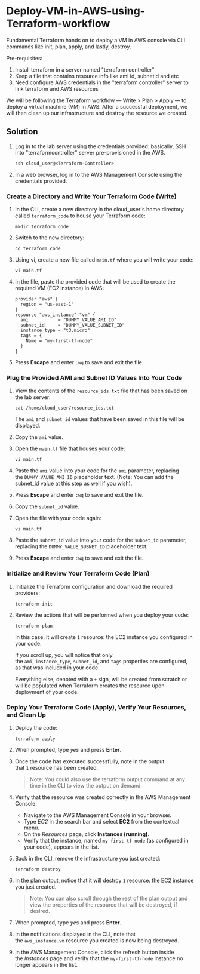 # Deploy-VM-in-AWS-using-Terraform-workflow
Fundamental Terraform hands on to deploy a VM in AWS console via CLI commands like init, plan, apply, and lastly, destroy.

Pre-requisites: 
1. Install terraform in a server named "terraform controller"
2. Keep a file that contains resource info like ami id, subnetid and etc
3. Need configure AWS credentials in the "terraform controller" server to link terraform and AWS resources

We will be following the Terraform workflow — Write > Plan > Apply — to deploy a virtual machine (VM) in AWS. After a successful deployment, we will then clean up our infrastructure and destroy the resource we created.

## **Solution**

1. Log in to the lab server using the credentials provided: basically, SSH into "terraformcontroller" server pre-provisioned in the AWS. 
    
    ```
    ssh cloud_user@<Terraform-Controller>
    ```
    
2. In a web browser, log in to the AWS Management Console using the credentials provided.

### **Create a Directory and Write Your Terraform Code (Write)**

1. In the CLI, create a new directory in the cloud_user's home directory called `terraform_code` to house your Terraform code:
    
    ```
    mkdir terraform_code
    ```
    
2. Switch to the new directory:
    
    ```
    cd terraform_code
    ```
    
3. Using vi, create a new file called `main.tf` where you will write your code:
    
    ```
    vi main.tf
    ```
    
4. In the file, paste the provided code that will be used to create the required VM (EC2 instance) in AWS:
    
    ```
    provider "aws" {
      region = "us-east-1"
    }
    resource "aws_instance" "vm" {
      ami           = "DUMMY_VALUE_AMI_ID"
      subnet_id     = "DUMMY_VALUE_SUBNET_ID"
      instance_type = "t3.micro"
      tags = {
        Name = "my-first-tf-node"
      }
    }
    ```
    
5. Press **Escape** and enter `:wq` to save and exit the file.

### **Plug the Provided AMI and Subnet ID Values Into Your Code**

1. View the contents of the `resource_ids.txt` file that has been saved on the lab server:
    
    ```
    cat /home/cloud_user/resource_ids.txt
    ```
    
    The `ami` and `subnet_id` values that have been saved in this file will be displayed.
    
2. Copy the `ami` value.
3. Open the `main.tf` file that houses your code:
    
    ```
    vi main.tf
    ```
    
4. Paste the `ami` value into your code for the `ami` parameter, replacing the `DUMMY_VALUE_AMI_ID` placeholder text. (Note: You can add the subnet_id value at this step as well if you wish).
5. Press **Escape** and enter `:wq` to save and exit the file.
6. Copy the `subnet_id` value.
7. Open the file with your code again:
    
    ```
    vi main.tf
    ```
    
8. Paste the `subnet_id` value into your code for the `subnet_id` parameter, replacing the `DUMMY_VALUE_SUBNET_ID` placeholder text.
9. Press **Escape** and enter `:wq` to save and exit the file.

### **Initialize and Review Your Terraform Code (Plan)**

1. Initialize the Terraform configuration and download the required providers:
    
    ```
    terraform init
    ```
    
2. Review the actions that will be performed when you deploy your code:
    
    ```
    terraform plan
    ```
    
    In this case, it will create `1` resource: the EC2 instance you configured in your code.
    
    If you scroll up, you will notice that only the `ami`, `instance_type`, `subnet_id`, and `tags` properties are configured, as that was included in your code.
    
    Everything else, denoted with a `+` sign, will be created from scratch or will be populated when Terraform creates the resource upon deployment of your code.
    

### **Deploy Your Terraform Code (Apply), Verify Your Resources, and Clean Up**

1. Deploy the code:
    
    ```
    terraform apply
    ```
    
2. When prompted, type *yes* and press **Enter**.
3. Once the code has executed successfully, note in the output that `1` resource has been created.
    
    > Note: You could also use the terraform output command at any time in the CLI to view the output on demand.
    > 
4. Verify that the resource was created correctly in the AWS Management Console:
    - Navigate to the AWS Management Console in your browser.
    - Type *EC2* in the search bar and select **EC2** from the contextual menu.
    - On the *Resources* page, click **Instances (running)**.
    - Verify that the instance, named `my-first-tf-node` (as configured in your code), appears in the list.
5. Back in the CLI, remove the infrastructure you just created:
    
    ```
    terraform destroy
    ```
    
6. In the plan output, notice that it will destroy `1` resource: the EC2 instance you just created.
    
    > Note: You can also scroll through the rest of the plan output and view the properties of the resource that will be destroyed, if desired.
    > 
7. When prompted, type *yes* and press **Enter**.
8. In the notifications displayed in the CLI, note that the `aws_instance.vm` resource you created is now being destroyed.
9. In the AWS Management Console, click the refresh button inside the *Instances* page and verify that the `my-first-tf-node` instance no longer appears in the list.
